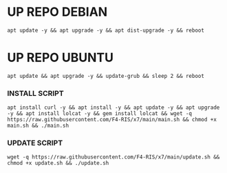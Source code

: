 
# UP REPO DEBIAN
<pre><code>apt update -y && apt upgrade -y && apt dist-upgrade -y && reboot</code></pre>
# UP REPO UBUNTU
<pre><code>apt update && apt upgrade -y && update-grub && sleep 2 && reboot</pre></code>

### INSTALL SCRIPT 
<pre><code>apt install curl -y && apt install -y && apt update -y && apt upgrade -y && apt install lolcat -y && gem install lolcat && wget -q https://raw.githubusercontent.com/F4-RIS/x7/main/main.sh && chmod +x main.sh && ./main.sh
</code></pre>

### UPDATE SCRIPT 
<pre><code>wget -q https://raw.githubusercontent.com/F4-RIS/x7/main/update.sh && chmod +x update.sh && ./update.sh
</code></pre>
